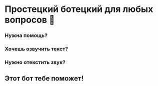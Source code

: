 # Простецкий ботецкий для любых вопросов 🎈
### Нужна помощь?
### Хочешь озвучить текст?
### Нужно отекстить звук?
## **Этот бот тебе поможет!**